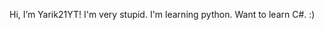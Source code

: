 Hi, I’m Yarik21YT!
I'm very stupid. 
I'm learning python. Want to learn C#.
 :)
<!---
jaroslaw21012012/jaroslaw21012012 is a ✨ special ✨ repository because its `README.md` (this file) appears on your GitHub profile.
You can click the Preview link to take a look at your changes.
--->
